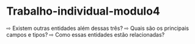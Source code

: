 # Trabalho-individual-modulo4
⇨ Existem outras entidades além dessas três?
⇨ Quais são os principais campos e tipos?
⇨ Como essas entidades estão relacionadas?
